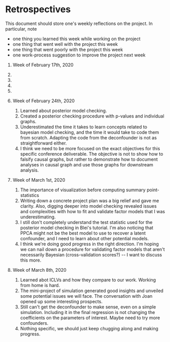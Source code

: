 Retrospectives
==============
This document should store one's weekly reflections on the project. In particular, note

- one thing you learned this week while working on the project
- one thing that went well with the project this week
- one thing that went poorly with the project this week
- one work-process suggestion to improve the project next week

1. Week of February 17th, 2020
  1.
  2.
  3.
  4.


2. Week of February 24th, 2020
    1. Learned about posterior model checking. 
    2. Created a posterior checking procedure with p-values and individual graphs. 
    3. Underestimated the time it takes to learn concepts related to bayesian model checking, and the time it would take to code them from scratch. Adapting the code from the deconfounder is not as straightforward either. 
    4. I think we need to be more focused on the exact objectives for this specific conference deliverable. The objective is not to show how to falsify causal graphs, but rather to demonstrate how to document analyses in causal graph and use those graphs for downstream analysis. 


3. Week of March 1st, 2020
    1. The importance of visualization before computing summary point-statistics
    2. Writing down a concrete project plan was a big relief and gave me clarity. Also, digging deeper into model checking revealed issues and complexities with how to fit and validate factor models that I was underestimating.
    3. I still don't completely understand the test statistic used for the posterior model checking in Blei's tutorial. I'm also noticing that PPCA might not be the best model to use to recover a latent confounder, and I need to learn about other potential models. 
    4. I think we're doing good progress in the right direction. I'm hoping we can nail down a procedure for validating factor models that aren't necessarily Bayesian (cross-validation scores?) -- I want to discuss this more. 
    
4. Week of March 8th, 2020
    1. Learned abot ICLVs and how they compare to our work. Working from home is hard. 
    2. The mini-project of simulation generated good insights and unveiled some potential issues we will face. The conversation with Joan opened up some interesting prospects.
    3. Still can't get the deconfounder to make sense, even on a simple simulation. Including it in the final regression is not changing the coefficients on the parameters of interest. Maybe need to try more confounders.
    4. Nothing specific, we should just keep chugging along and making progress. 

